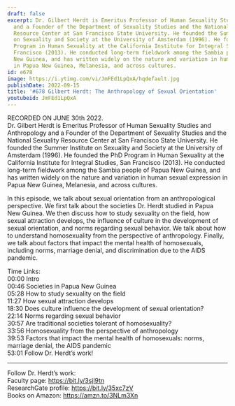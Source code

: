 ```yaml
---
draft: false
excerpt: Dr. Gilbert Herdt is Emeritus Professor of Human Sexuality Studies and Anthropology
  and a Founder of the Department of Sexuality Studies and the National Sexuality
  Resource Center at San Francisco State University. He founded the Summer Institute
  on Sexuality and Society at the University of Amsterdam (1996). He founded the PhD
  Program in Human Sexuality at the California Institute for Integral Studies, San
  Francisco (2013). He conducted long-term fieldwork among the Sambia people of Papua
  New Guinea, and has written widely on the nature and variation in human sexual expression
  in Papua New Guinea, Melanesia, and across cultures.
id: e678
image: https://i.ytimg.com/vi/JmFEd1LpQxA/hqdefault.jpg
publishDate: 2022-09-15
title: '#678 Gilbert Herdt: The Anthropology of Sexual Orientation'
youtubeid: JmFEd1LpQxA
---
```

RECORDED ON JUNE 30th 2022.  
Dr. Gilbert Herdt is Emeritus Professor of Human Sexuality Studies and Anthropology and a Founder of the Department of Sexuality Studies and the National Sexuality Resource Center at San Francisco State University. He founded the Summer Institute on Sexuality and Society at the University of Amsterdam (1996). He founded the PhD Program in Human Sexuality at the California Institute for Integral Studies, San Francisco (2013). He conducted long-term fieldwork among the Sambia people of Papua New Guinea, and has written widely on the nature and variation in human sexual expression in Papua New Guinea, Melanesia, and across cultures.

In this episode, we talk about sexual orientation from an anthropological perspective. We first talk about the societies Dr. Herdt studied in Papua New Guinea. We then discuss how to study sexuality on the field, how sexual attraction develops, the influence of culture in the development of sexual orientation, and norms regarding sexual behavior. We talk about how to understand homosexuality from the perspective of anthropology. Finally, we talk about factors that impact the mental health of homosexuals, including norms, marriage denial, and discrimination due to the AIDS pandemic.

Time Links:  
00:00 Intro  
00:46  Societies in Papua New Guinea  
05:28  How to study sexuality on the field  
11:27  How sexual attraction develops  
18:30  Does culture influence the development of sexual orientation?  
22:14  Norms regarding sexual behavior  
30:57  Are traditional societies tolerant of homosexuality?  
33:56  Homosexuality from the perspective of anthropology  
39:53  Factors that impact the mental health of homosexuals: norms, marriage denial, the AIDS pandemic  
53:01  Follow Dr. Herdt’s work!

---

Follow Dr. Herdt’s work:  
Faculty page: https://bit.ly/3sjl9tn  
ResearchGate profile: https://bit.ly/35xc7zV  
Books on Amazon: https://amzn.to/3NLm3Xn

